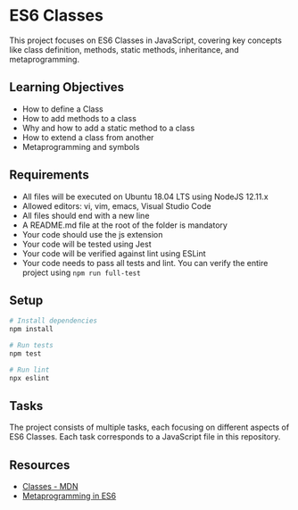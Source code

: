 # ES6 Classes

This project focuses on ES6 Classes in JavaScript, covering key concepts like class definition, methods, static methods, inheritance, and metaprogramming.

## Learning Objectives

- How to define a Class
- How to add methods to a class
- Why and how to add a static method to a class
- How to extend a class from another
- Metaprogramming and symbols

## Requirements

- All files will be executed on Ubuntu 18.04 LTS using NodeJS 12.11.x
- Allowed editors: vi, vim, emacs, Visual Studio Code
- All files should end with a new line
- A README.md file at the root of the folder is mandatory
- Your code should use the js extension
- Your code will be tested using Jest
- Your code will be verified against lint using ESLint
- Your code needs to pass all tests and lint. You can verify the entire project using `npm run full-test`

## Setup

```bash
# Install dependencies
npm install

# Run tests
npm test

# Run lint
npx eslint
```

## Tasks

The project consists of multiple tasks, each focusing on different aspects of ES6 Classes. Each task corresponds to a JavaScript file in this repository.

## Resources

- [Classes - MDN](https://developer.mozilla.org/en-US/docs/Web/JavaScript/Reference/Classes)
- [Metaprogramming in ES6](https://developer.mozilla.org/en-US/docs/Web/JavaScript/Guide/Meta_programming)